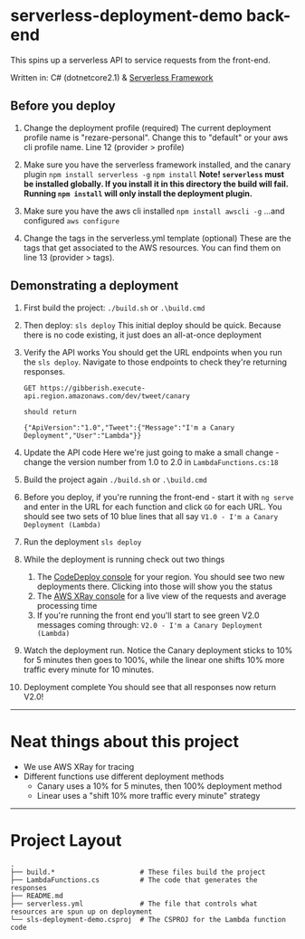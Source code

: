 # serverless-deployment-demo back-end
This spins up a serverless API to service requests from the front-end.

Written in: C# (dotnetcore2.1) & [Serverless Framework](https://serverless.com/)

## Before you deploy

1. Change the deployment profile (required)
    The current deployment profile name is "rezare-personal". Change this to "default" or your aws cli profile name. Line 12 (provider > profile)

2. Make sure you have the serverless framework installed, and the canary plugin
    `npm install serverless -g`
    `npm install`
    **Note! `serverless` must be installed globally. If you install it in this directory the build will fail. Running `npm install` will only install the deployment plugin.**

3. Make sure you have the aws cli installed
    `npm install awscli -g`
    ...and configured
    `aws configure`

4. Change the tags in the serverless.yml template (optional)
    These are the tags that get associated to the AWS resources. You can find them on line 13 (provider > tags).


## Demonstrating a deployment
1. First build the project:
    `./build.sh` or `.\build.cmd`

2. Then deploy:
    `sls deploy`
    This initial deploy should be quick. Because there is no code existing, it just does an all-at-once deployment

3. Verify the API works
    You should get the URL endpoints when you run the `sls deploy`. Navigate to those endpoints to check they're returning responses.
    ```
    GET https://gibberish.execute-api.region.amazonaws.com/dev/tweet/canary
    
    should return

    {"ApiVersion":"1.0","Tweet":{"Message":"I'm a Canary Deployment","User":"Lambda"}}
    ```

4. Update the API code
    Here we're just going to make a small change - change the version number from 1.0 to 2.0 in `LambdaFunctions.cs:18`

5. Build the project again
    `./build.sh` or `.\build.cmd`

6. Before you deploy, if you're running the front-end - start it with `ng serve` and enter in the URL for each function and click `GO` for each URL.
    You should see two sets of 10 blue lines that all say
    `V1.0 - I'm a Canary Deployment (Lambda)`

7. Run the deployment
    `sls deploy`

8. While the deployment is running check out two things
    1. The [CodeDeploy console](https://ap-southeast-2.console.aws.amazon.com/codesuite/codedeploy/deployments?region=ap-southeast-2) for your region. You should see two new deployments there. Clicking into those will show you the status
    2. The [AWS XRay console](https://ap-southeast-2.console.aws.amazon.com/xray/home?region=ap-southeast-2#/service-map) for a live view of the requests and average processing time
    2. If you're running the front end you'll start to see green V2.0 messages coming through:
        `V2.0 - I'm a Canary Deployment (Lambda)`
        
9. Watch the deployment run.
    Notice the Canary deployment sticks to 10% for 5 minutes then goes to 100%, while the linear one shifts 10% more traffic every minute for 10 minutes.

10. Deployment complete
    You should see that all responses now return V2.0!

---

# Neat things about this project
* We use AWS XRay for tracing
* Different functions use different deployment methods
    * Canary uses a 10% for 5 minutes, then 100% deployment method
    * Linear uses a "shift 10% more traffic every minute" strategy

---

# Project Layout

    .
    ├── build.*                     # These files build the project
    ├── LambdaFunctions.cs          # The code that generates the responses
    ├── README.md
    ├── serverless.yml              # The file that controls what resources are spun up on deployment
    └── sls-deployment-demo.csproj  # The CSPROJ for the Lambda function code